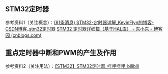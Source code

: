 ## STM32定时器

参考资料1（关注概念）：[(81条消息) STM32-定时器详解_KevinFlyn的博客-CSDN博客_stm32定时器](https://blog.csdn.net/qq_44016222/article/details/123507270) [STM32 定时器详细篇（基于HAL库） - 东小东 - 博客园 (cnblogs.com)](https://www.cnblogs.com/dongxiaodong/p/14351398.html)

## 重点定时器中断和PWM的产生及作用

参考资料2（关注用法）：[【STM32】STM32定时器_哔哩哔哩_bilibili](https://www.bilibili.com/video/BV1AE411A7oc?spm_id_from=333.337.search-card.all.click&vd_source=51c04c8c10dc450fdd03d4f00d880ba9)